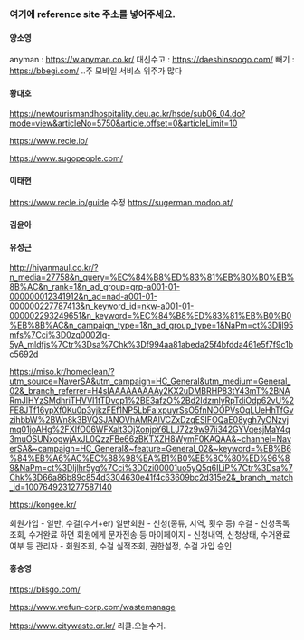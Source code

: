 ### 여기에 reference site 주소를 넣어주세요. 

#### 양소영
anyman : https://w.anyman.co.kr/
대신수고 : https://daeshinsoogo.com/
빼기 : https://bbegi.com/
..주 모바일 서비스 위주가 많다 

#### 황대호 
https://newtourismandhospitality.deu.ac.kr/hsde/sub06_04.do?mode=view&articleNo=5750&article.offset=0&articleLimit=10

https://www.recle.io/

https://www.sugopeople.com/

#### 이태현
https://www.recle.io/guide
수정
https://sugerman.modoo.at/
#### 김윤아 

#### 유성근
http://hiyanmaul.co.kr/?n_media=27758&n_query=%EC%84%B8%ED%83%81%EB%B0%B0%EB%8B%AC&n_rank=1&n_ad_group=grp-a001-01-000000012341912&n_ad=nad-a001-01-000000227787413&n_keyword_id=nkw-a001-01-000002293249651&n_keyword=%EC%84%B8%ED%83%81%EB%B0%B0%EB%8B%AC&n_campaign_type=1&n_ad_group_type=1&NaPm=ct%3Dljl95mfs%7Cci%3D0zq0002lg-5yA_mldfjs%7Ctr%3Dsa%7Chk%3Df994aa81abeda25f4bfdda461e5f7f9c1bc5692d

https://miso.kr/homeclean/?utm_source=NaverSA&utm_campaign=HC_General&utm_medium=General_02&_branch_referrer=H4sIAAAAAAAAAy2KX2uDMBRHP83tY43mT%2BNARmJlHYzSMdhriTHVVI1tTDvcp1%2BE3afzO%2Bd2IdzmlyRpTdiOdp62vU%2FE8JTf16ypXf0Ku0p3yjkzFEf1NP5LbFalxpuyrSsO5fnNOOPVsOqLUeHhTfGvzihbbW%2BWn8k3BVQSJANOVhAMRAlVCZxDzqESIFOQaE08ygh7yONzvjmq01joAHg%2FXIfO06WFXalt3OjXonjpY6LLJ72z9w97ii342GYVqesjMaY4q3muOSUNxogwjAxJL0QzzFBe66zBKTXZH8WymF0KAQAA&~channel=NaverSA&~campaign=HC_General&~feature=General_02&~keyword=%EB%B6%84%EB%A6%AC%EC%88%98%EA%B1%B0%EB%8C%80%ED%96%89&NaPm=ct%3Dljlhr5yg%7Cci%3D0zi00001uo5yQ5q6ILiP%7Ctr%3Dsa%7Chk%3D66a86b89c854d3304630e41f4c63609bc2d315e2&_branch_match_id=1007649231277587140

https://kongee.kr/

회원가입 - 일반, 수걸(수거+er)
일반회원 - 신청(종류, 지역, 횟수 등)
수걸 - 신청목록조회, 수거완료 하면 회원에게 문자전송 등
마이페이지 - 신청내역, 신청상태, 수거완료여부 등
관리자 - 회원조회, 수걸 실적조회, 권한설정, 수걸 가입 승인 
#### 홍승영

https://blisgo.com/

https://www.wefun-corp.com/wastemanage

https://www.citywaste.or.kr/
리클.오늘수거.